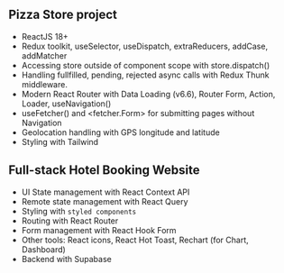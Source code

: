 ## Pizza Store project

- ReactJS 18+
- Redux toolkit, useSelector, useDispatch, extraReducers, addCase, addMatcher
- Accessing store outside of component scope with store.dispatch()
- Handling fullfilled, pending, rejected async calls with Redux Thunk middleware.
- Modern React Router with Data Loading (v6.6), Router Form, Action, Loader, useNavigation()
- useFetcher() and <fetcher.Form> for submitting pages without Navigation
- Geolocation handling with GPS longitude and latitude
- Styling with Tailwind

## Full-stack Hotel Booking Website

- UI State management with React Context API
- Remote state management with React Query
- Styling with `styled components`
- Routing with React Router
- Form management with React Hook Form
- Other tools: React icons, React Hot Toast, Rechart (for Chart, Dashboard)
- Backend with Supabase
